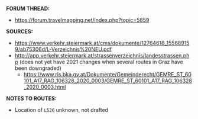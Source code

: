 ﻿**FORUM THREAD:**
- https://forum.travelmapping.net/index.php?topic=5859


**SOURCES:**
- https://www.verkehr.steiermark.at/cms/dokumente/12764618_155689159/ab75306d/L-Verzeichnis%20NEU.pdf
- http://app.verkehr.steiermark.at/strassenverzeichnis/landesstrassen.php (does not yet have 2021 changes when several routes in Graz have been downgraded)
  - https://www.ris.bka.gv.at/Dokumente/Gemeinderecht/GEMRE_ST_60101_A17_RAG_106328_2020_0003/GEMRE_ST_60101_A17_RAG_106328_2020_0003.html

**NOTES TO ROUTES:**
- Location of `L526` unknown, not drafted
